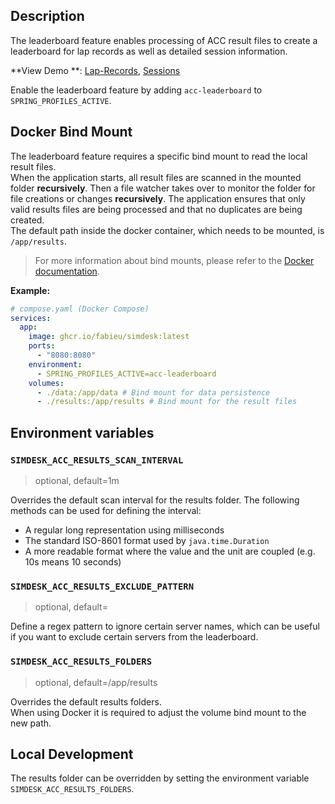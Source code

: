 ## Description

The leaderboard feature enables processing of ACC result files to create a leaderboard for lap records as well as
detailed
session information.

**View Demo
**: [Lap-Records](https://sim2real.simdesk.eu/leaderboard/lap-records), [Sessions](https://sim2real.simdesk.eu/leaderboard/sessions)

Enable the leaderboard feature by adding `acc-leaderboard` to `SPRING_PROFILES_ACTIVE`.

## Docker Bind Mount

The leaderboard feature requires a specific bind mount to read the local result files.  
When the application starts, all result files are scanned in the mounted folder **recursively**. Then a
file watcher takes over to monitor the folder for file creations or changes **recursively**. The application ensures
that only valid results files are being processed and that no duplicates are being created.  
The default path inside the docker container, which needs to be mounted, is `/app/results`.

> For more information about bind mounts, please refer to
> the [Docker documentation](https://docs.docker.com/storage/bind-mounts/).

**Example:**

```yaml
# compose.yaml (Docker Compose)
services:
  app:
    image: ghcr.io/fabieu/simdesk:latest
    ports:
      - "8080:8080"
    environment:
      - SPRING_PROFILES_ACTIVE=acc-leaderboard
    volumes:
      - ./data:/app/data # Bind mount for data persistence
      - ./results:/app/results # Bind mount for the result files
```

## Environment variables

### `SIMDESK_ACC_RESULTS_SCAN_INTERVAL`

> optional, default=1m

Overrides the default scan interval for the results folder. The following methods can be used for defining the interval:

- A regular long representation using milliseconds
- The standard ISO-8601 format used by `java.time.Duration`
- A more readable format where the value and the unit are coupled (e.g. 10s means 10 seconds)

### `SIMDESK_ACC_RESULTS_EXCLUDE_PATTERN`

> optional, default=

Define a regex pattern to ignore certain server names, which can be useful if you want to exclude certain servers from
the leaderboard.

### `SIMDESK_ACC_RESULTS_FOLDERS`

> optional, default=/app/results

Overrides the default results folders.  
When using Docker it is required to adjust the volume bind mount to the new path.

## Local Development

The results folder can be overridden by setting the environment variable `SIMDESK_ACC_RESULTS_FOLDERS`.
